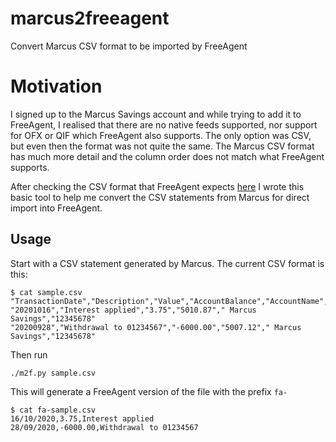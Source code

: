 # marcus2freeagent
Convert Marcus CSV format to be imported by FreeAgent 


# Motivation

I signed up to the Marcus Savings account and while trying to add it to FreeAgent, I realised that there are no native feeds supported, nor support for OFX or QIF which FreeAgent also supports.
The only option was CSV, but even then the format was not quite the same. The Marcus CSV format has much more detail and the column order does not match what FreeAgent supports.

After checking the CSV format that FreeAgent expects [here](https://support.freeagent.com/hc/en-us/articles/115001222564)
I wrote this basic tool to help me convert the CSV statements from Marcus for direct import into FreeAgent.

## Usage

Start with a CSV statement generated by Marcus.
The current CSV format is this:


```
$ cat sample.csv
"TransactionDate","Description","Value","AccountBalance","AccountName","AccountNumber"
"20201016","Interest applied","3.75","5010.87"," Marcus Savings","12345678"
"20200928","Withdrawal to 01234567","-6000.00","5007.12"," Marcus Savings","12345678"
```

Then run 

```
./m2f.py sample.csv
```


This will generate a FreeAgent version of the file with the prefix `fa-`

```
$ cat fa-sample.csv
16/10/2020,3.75,Interest applied
28/09/2020,-6000.00,Withdrawal to 01234567
```
